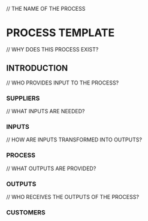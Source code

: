// THE NAME OF THE PROCESS
# PROCESS TEMPLATE

// WHY DOES THIS PROCESS EXIST?
## INTRODUCTION

// WHO PROVIDES INPUT TO THE PROCESS?
### SUPPLIERS

// WHAT INPUTS ARE NEEDED?
### INPUTS

// HOW ARE INPUTS TRANSFORMED INTO OUTPUTS?
### PROCESS

// WHAT OUTPUTS ARE PROVIDED?
### OUTPUTS

// WHO RECEIVES THE OUTPUTS OF THE PROCESS?
### CUSTOMERS
